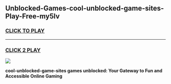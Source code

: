 
## Unblocked-Games-cool-unblocked-game-sites-Play-Free-my5lv
<h3>
<a href="https://premium76.site?title=cool-unblocked-game-sites&ref=17A">CLICK TO PLAY</a></h3>
<hr>

<h3>
<a href="https://premium76.site?title=cool-unblocked-game-sites&ref=17A">CLICK 2 PLAY</a>
  
</h3>

<a href="https://premium76.site?title=cool-unblocked-game-sites&ref=17A"><img src="https://clearcache.store/games.png"></a>


**cool-unblocked-game-sites games unblocked: Your Gateway to Fun and Accessible Online Gaming**

